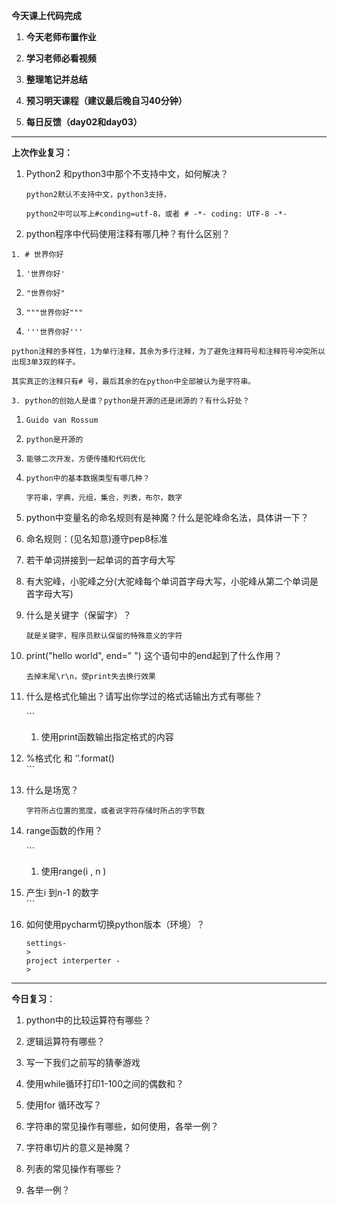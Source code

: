 **今天课上代码完成**

1. **今天老师布置作业**

2. **学习老师必看视频**

3. **整理笔记并总结**

4. **预习明天课程（建议最后晚自习40分钟）**

5. **每日反馈（day02和day03）**

---

**上次作业复习：**

1. Python2 和python3中那个不支持中文，如何解决？

   `python2默认不支持中文，python3支持，`

   `python2中可以写上#conding=utf-8，或者 # -*- coding: UTF-8 -*-`

2. python程序中代码使用注释有哪几种？有什么区别？`  
    `

 `1. # 世界你好`

1. `'世界你好'`

2. `"世界你好"`

3. `"""世界你好"""`

4. `'''世界你好'''`

`python注释的多样性，1为单行注释，其余为多行注释，为了避免注释符号和注释符号冲突所以出现3单3双的样子。`

`其实真正的注释只有# 号，最后其余的在python中全部被认为是字符串。`

```
3. python的创始人是谁？python是开源的还是闭源的？有什么好处？
```

1. `Guido van Rossum`

2. `python是开源的`

3. `能够二次开发，方便传播和代码优化`

4. `python中的基本数据类型有哪几种？`

   ```
   字符串，字典，元组，集合，列表，布尔，数字
   ```

5. python中变量名的命名规则有是神魔？什么是驼峰命名法，具体讲一下？  

1. 命名规则：\(见名知意\)遵守pep8标准
2. 若干单词拼接到一起单词的首字母大写
3. 有大驼峰，小驼峰之分\(大驼峰每个单词首字母大写，小驼峰从第二个单词是首字母大写\)



1. 什么是关键字（保留字）？

   ```
   就是关键字，程序员默认保留的特殊意义的字符
   ```

2. print\("hello world", end=" "\) 这个语句中的end起到了什么作用？

   ```
   去掉末尾\r\n，使print失去换行效果
   ```

3. 什么是格式化输出？请写出你学过的格式话输出方式有哪些？

   \`\`\`  
   1. 使用print函数输出指定格式的内容

4. %格式化 和  ‘’.format\(\)  
   \`\`\`

5. 什么是场宽？

   ```
   字符所占位置的宽度，或者说字符存储时所占的字节数
   ```

6. range函数的作用？

   \`\`\`  
   1. 使用range\(i , n \)

7. 产生i 到n-1 的数字  
   \`\`\`

8. 如何使用pycharm切换python版本（环境）？

   ```
   settings-
   >
   project interperter -
   >
   ```

---

**今日复习**：

1. python中的比较运算符有哪些？

2. 逻辑运算符有哪些？

3. 写一下我们之前写的猜拳游戏

4. 使用while循环打印1-100之间的偶数和？

5. 使用for 循环改写？

6. 字符串的常见操作有哪些，如何使用，各举一例？

7. 字符串切片的意义是神魔？

8. 列表的常见操作有哪些？

9. 各举一例？



